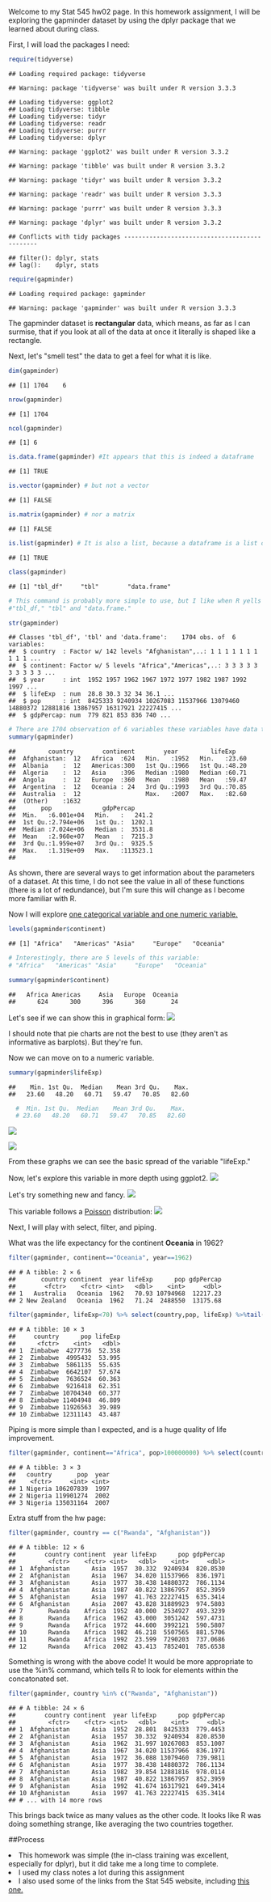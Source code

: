 
Welcome to my Stat 545 hw02 page. In this homework assignment, I will be exploring the gapminder dataset by using the dplyr package that we learned about during class.

First, I will load the packages I need:

```r
require(tidyverse)
```

```
## Loading required package: tidyverse
```

```
## Warning: package 'tidyverse' was built under R version 3.3.3
```

```
## Loading tidyverse: ggplot2
## Loading tidyverse: tibble
## Loading tidyverse: tidyr
## Loading tidyverse: readr
## Loading tidyverse: purrr
## Loading tidyverse: dplyr
```

```
## Warning: package 'ggplot2' was built under R version 3.3.2
```

```
## Warning: package 'tibble' was built under R version 3.3.2
```

```
## Warning: package 'tidyr' was built under R version 3.3.2
```

```
## Warning: package 'readr' was built under R version 3.3.3
```

```
## Warning: package 'purrr' was built under R version 3.3.3
```

```
## Warning: package 'dplyr' was built under R version 3.3.2
```

```
## Conflicts with tidy packages ----------------------------------------------
```

```
## filter(): dplyr, stats
## lag():    dplyr, stats
```

```r
require(gapminder)
```

```
## Loading required package: gapminder
```

```
## Warning: package 'gapminder' was built under R version 3.3.3
```

The gapminder dataset is <b>rectangular</b> data, which means, as far as I can surmise, that if you look at all of the data at once it literally is shaped like a rectangle.

Next, let's "smell test" the data to get a feel for what it is like.


```r
dim(gapminder)
```

```
## [1] 1704    6
```

```r
nrow(gapminder)
```

```
## [1] 1704
```

```r
ncol(gapminder)
```

```
## [1] 6
```

```r
is.data.frame(gapminder) #It appears that this is indeed a dataframe
```

```
## [1] TRUE
```

```r
is.vector(gapminder) # but not a vector
```

```
## [1] FALSE
```

```r
is.matrix(gapminder) # nor a matrix
```

```
## [1] FALSE
```

```r
is.list(gapminder) # It is also a list, because a dataframe is a list of lists
```

```
## [1] TRUE
```

```r
class(gapminder) 
```

```
## [1] "tbl_df"     "tbl"        "data.frame"
```

```r
# This command is probably more simple to use, but I like when R yells TRUE or FALSE at me. According to this function, the dataset consists of these classes:
#"tbl_df," "tbl" and "data.frame."

str(gapminder) 
```

```
## Classes 'tbl_df', 'tbl' and 'data.frame':	1704 obs. of  6 variables:
##  $ country  : Factor w/ 142 levels "Afghanistan",..: 1 1 1 1 1 1 1 1 1 1 ...
##  $ continent: Factor w/ 5 levels "Africa","Americas",..: 3 3 3 3 3 3 3 3 3 3 ...
##  $ year     : int  1952 1957 1962 1967 1972 1977 1982 1987 1992 1997 ...
##  $ lifeExp  : num  28.8 30.3 32 34 36.1 ...
##  $ pop      : int  8425333 9240934 10267083 11537966 13079460 14880372 12881816 13867957 16317921 22227415 ...
##  $ gdpPercap: num  779 821 853 836 740 ...
```

```r
# There are 1704 observation of 6 variables these variables have data types: 2 are factors, 2 are integers, and 2 are numeric.
summary(gapminder)
```

```
##         country        continent        year         lifeExp     
##  Afghanistan:  12   Africa  :624   Min.   :1952   Min.   :23.60  
##  Albania    :  12   Americas:300   1st Qu.:1966   1st Qu.:48.20  
##  Algeria    :  12   Asia    :396   Median :1980   Median :60.71  
##  Angola     :  12   Europe  :360   Mean   :1980   Mean   :59.47  
##  Argentina  :  12   Oceania : 24   3rd Qu.:1993   3rd Qu.:70.85  
##  Australia  :  12                  Max.   :2007   Max.   :82.60  
##  (Other)    :1632                                                
##       pop              gdpPercap       
##  Min.   :6.001e+04   Min.   :   241.2  
##  1st Qu.:2.794e+06   1st Qu.:  1202.1  
##  Median :7.024e+06   Median :  3531.8  
##  Mean   :2.960e+07   Mean   :  7215.3  
##  3rd Qu.:1.959e+07   3rd Qu.:  9325.5  
##  Max.   :1.319e+09   Max.   :113523.1  
## 
```
As shown, there are several ways to get information about the parameters of a dataset.
At this time, I do not see the value in all of these functions (there is a lot of redundance),
but I'm sure this will change as I become more familiar with R.

Now I will explore <u> one categorical variable and one numeric variable.</u>


```r
levels(gapminder$continent)
```

```
## [1] "Africa"   "Americas" "Asia"     "Europe"   "Oceania"
```

```r
# Interestingly, there are 5 levels of this variable:
# "Africa"   "Americas" "Asia"     "Europe"   "Oceania"

summary(gapminder$continent)
```

```
##   Africa Americas     Asia   Europe  Oceania 
##      624      300      396      360       24
```

Let's see if we can show this in graphical form:
![](hw02_files/figure-html/continents-1.png)<!-- -->

I should note that pie charts are not the best to use (they aren't as informative as barplots). But they're fun.

Now we can move on to a numeric variable.


```r
summary(gapminder$lifeExp)
```

```
##    Min. 1st Qu.  Median    Mean 3rd Qu.    Max. 
##   23.60   48.20   60.71   59.47   70.85   82.60
```

```r
  #  Min. 1st Qu.  Median    Mean 3rd Qu.    Max. 
  # 23.60   48.20   60.71   59.47   70.85   82.60 
```

![](hw02_files/figure-html/lifeExp1-1.png)<!-- -->

![](hw02_files/figure-html/lifeExp2-1.png)<!-- -->

From these graphs we can see the basic spread of the variable "lifeExp."

Now, let's explore this variable in more depth using ggplot2.
![](hw02_files/figure-html/lifeExp3-1.png)<!-- -->

Let's try something new and fancy.
![](hw02_files/figure-html/lifeExp4-1.png)<!-- -->

This variable follows a <u>Poisson</u> distribution:
![](hw02_files/figure-html/gdpPercap-1.png)<!-- -->

Next, I will play with select, filter, and piping.

What was the life expectancy for the continent <b>Oceania</b> in 1962?


```r
filter(gapminder, continent=="Oceania", year==1962)
```

```
## # A tibble: 2 × 6
##       country continent  year lifeExp      pop gdpPercap
##        <fctr>    <fctr> <int>   <dbl>    <int>     <dbl>
## 1   Australia   Oceania  1962   70.93 10794968  12217.23
## 2 New Zealand   Oceania  1962   71.24  2488550  13175.68
```


```r
filter(gapminder, lifeExp<70) %>% select(country,pop, lifeExp) %>%tail(10)
```

```
## # A tibble: 10 × 3
##     country      pop lifeExp
##      <fctr>    <int>   <dbl>
## 1  Zimbabwe  4277736  52.358
## 2  Zimbabwe  4995432  53.995
## 3  Zimbabwe  5861135  55.635
## 4  Zimbabwe  6642107  57.674
## 5  Zimbabwe  7636524  60.363
## 6  Zimbabwe  9216418  62.351
## 7  Zimbabwe 10704340  60.377
## 8  Zimbabwe 11404948  46.809
## 9  Zimbabwe 11926563  39.989
## 10 Zimbabwe 12311143  43.487
```

Piping is more simple than I expected, and is a huge quality of life improvement.


```r
filter(gapminder, continent=="Africa", pop>100000000) %>% select(country, pop, year) %>% head(3)
```

```
## # A tibble: 3 × 3
##   country       pop  year
##    <fctr>     <int> <int>
## 1 Nigeria 106207839  1997
## 2 Nigeria 119901274  2002
## 3 Nigeria 135031164  2007
```

Extra stuff from the hw page:

```r
filter(gapminder, country == c("Rwanda", "Afghanistan"))
```

```
## # A tibble: 12 × 6
##        country continent  year lifeExp      pop gdpPercap
##         <fctr>    <fctr> <int>   <dbl>    <int>     <dbl>
## 1  Afghanistan      Asia  1957  30.332  9240934  820.8530
## 2  Afghanistan      Asia  1967  34.020 11537966  836.1971
## 3  Afghanistan      Asia  1977  38.438 14880372  786.1134
## 4  Afghanistan      Asia  1987  40.822 13867957  852.3959
## 5  Afghanistan      Asia  1997  41.763 22227415  635.3414
## 6  Afghanistan      Asia  2007  43.828 31889923  974.5803
## 7       Rwanda    Africa  1952  40.000  2534927  493.3239
## 8       Rwanda    Africa  1962  43.000  3051242  597.4731
## 9       Rwanda    Africa  1972  44.600  3992121  590.5807
## 10      Rwanda    Africa  1982  46.218  5507565  881.5706
## 11      Rwanda    Africa  1992  23.599  7290203  737.0686
## 12      Rwanda    Africa  2002  43.413  7852401  785.6538
```

Something is wrong with the above code! It would be more appropriate to use the %in% command, which tells R to look for elements within the concatonated set.


```r
filter(gapminder, country %in% c("Rwanda", "Afghanistan"))
```

```
## # A tibble: 24 × 6
##        country continent  year lifeExp      pop gdpPercap
##         <fctr>    <fctr> <int>   <dbl>    <int>     <dbl>
## 1  Afghanistan      Asia  1952  28.801  8425333  779.4453
## 2  Afghanistan      Asia  1957  30.332  9240934  820.8530
## 3  Afghanistan      Asia  1962  31.997 10267083  853.1007
## 4  Afghanistan      Asia  1967  34.020 11537966  836.1971
## 5  Afghanistan      Asia  1972  36.088 13079460  739.9811
## 6  Afghanistan      Asia  1977  38.438 14880372  786.1134
## 7  Afghanistan      Asia  1982  39.854 12881816  978.0114
## 8  Afghanistan      Asia  1987  40.822 13867957  852.3959
## 9  Afghanistan      Asia  1992  41.674 16317921  649.3414
## 10 Afghanistan      Asia  1997  41.763 22227415  635.3414
## # ... with 14 more rows
```

This brings back twice as many values as the other code. It looks like R was doing something strange, like averaging the two countries together.

##Process

<li>This homework was simple (the in-class training was excellent, especially for dplyr), but it did take me a long time to complete.</li>
<li> I used my class notes a lot during this assignment </li>
<li> I also used some of the links from the Stat 545 website, including <a href="http://zevross.com/blog/2014/08/04/beautiful-plotting-in-r-a-ggplot2-cheatsheet-3/">this one.</a> </li>




